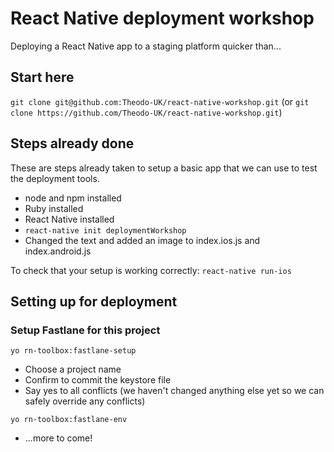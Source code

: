 # React Native deployment workshop

Deploying a React Native app to a staging platform quicker than...

## Start here

`git clone git@github.com:Theodo-UK/react-native-workshop.git`
(or `git clone https://github.com/Theodo-UK/react-native-workshop.git`)

## Steps already done

These are steps already taken to setup a basic app that we can use to test the deployment tools.

- node and npm installed
- Ruby installed
- React Native installed
- `react-native init deploymentWorkshop`
- Changed the text and added an image to index.ios.js and index.android.js

To check that your setup is working correctly: `react-native run-ios`

## Setting up for deployment

### Setup Fastlane for this project

`yo rn-toolbox:fastlane-setup`

- Choose a project name
- Confirm to commit the keystore file
- Say yes to all conflicts (we haven't changed anything else yet so we can safely override any conflicts)

`yo rn-toolbox:fastlane-env`

- ...more to come!



